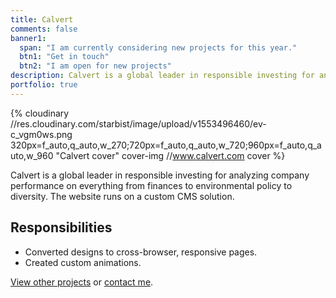 ```yaml
---
title: Calvert
comments: false
banner1:
  span: "I am currently considering new projects for this year."
  btn1: "Get in touch"
  btn2: "I am open for new projects"
description: Calvert is a global leader in responsible investing for analyzing company performance on everything from finances to environmental policy to diversity.
portfolio: true
---
```


{% cloudinary //res.cloudinary.com/starbist/image/upload/v1553496460/ev-c_vgm0ws.png 320px=f_auto,q_auto,w_270;720px=f_auto,q_auto,w_720;960px=f_auto,q_auto,w_960 "Calvert cover" cover-img //www.calvert.com cover %}

Calvert is a global leader in responsible investing for analyzing company performance on everything from finances to environmental policy to diversity. The website runs on a custom CMS solution.

<!-- Link: [calvert.com](#calvert) -->

## Responsibilities

- Converted designs to cross-browser, responsive pages.
- Created custom animations.

[View other projects](/portfolio/) or [contact me](/about-me/).
